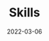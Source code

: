 ---
title: "Skills"
date: 2022-03-06
layout: "skills"
slug: "skills"
menu:
    main:
        weight: 9
        params: 
            icon: archives
---